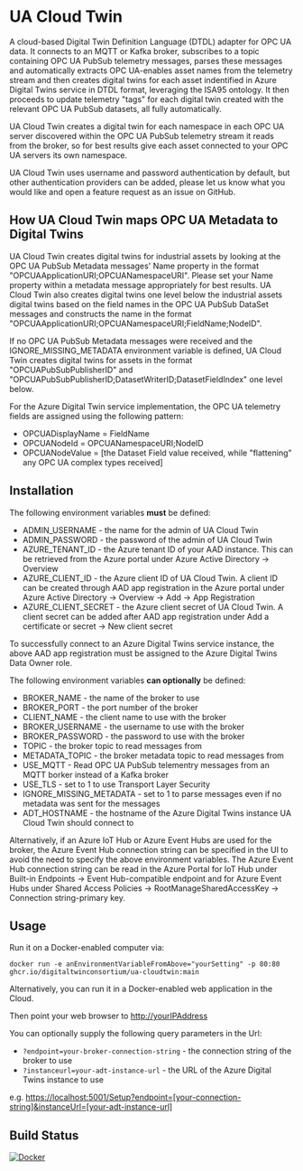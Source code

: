 # UA Cloud Twin
A cloud-based Digital Twin Definition Language (DTDL) adapter for OPC UA data. It connects to an MQTT or Kafka broker, subscribes to a topic containing OPC UA PubSub telemetry messages, parses these messages and automatically extracts OPC UA-enables asset names from the telemetry stream and then creates digital twins for each asset indentified in Azure Digital Twins service in DTDL format, leveraging the ISA95 ontology. It then proceeds to update telemetry "tags" for each digital twin created with the relevant OPC UA PubSub datasets, all fully automatically.

UA Cloud Twin creates a digital twin for each namespace in each OPC UA server discovered within the OPC UA PubSub telemetry stream it reads from the broker, so for best results give each asset connected to your OPC UA servers its own namespace.

UA Cloud Twin uses username and password authentication by default, but other authentication providers can be added, please let us know what you would like and open a feature request as an issue on GitHub.

## How UA Cloud Twin maps OPC UA Metadata to Digital Twins

UA Cloud Twin creates digital twins for industrial assets by looking at the OPC UA PubSub Metadata messages' Name property in the format "OPCUAApplicationURI;OPCUANamespaceURI". Please set your Name property within a metadata message appropriately for best results.
UA Cloud Twin also creates digital twins one level below the industrial assets digital twins based on the field names in the OPC UA PubSub DataSet messages and constructs the name in the format "OPCUAApplicationURI;OPCUANamespaceURI;FieldName;NodeID".

If no OPC UA PubSub Metadata messages were received and the IGNORE_MISSING_METADATA environment variable is defined, UA Cloud Twin creates digital twins for assets in the format "OPCUAPubSubPublisherID" and "OPCUAPubSubPublisherID;DatasetWriterID;DatasetFieldIndex" one level below.

For the Azure Digital Twin service implementation, the OPC UA telemetry fields are assigned using the following pattern:

* OPCUADisplayName = FieldName
* OPCUANodeId = OPCUANamespaceURI;NodeID
* OPCUANodeValue = [the Dataset Field value received, while "flattening" any OPC UA complex types received]

## Installation

The following environment variables **must** be defined:

* ADMIN_USERNAME - the name for the admin of UA Cloud Twin
* ADMIN_PASSWORD - the password of the admin of UA Cloud Twin
* AZURE_TENANT_ID - the Azure tenant ID of your AAD instance. This can be retrieved from the Azure portal under Azure Active Directory -> Overview
* AZURE_CLIENT_ID - the Azure client ID of UA Cloud Twin. A client ID can be created through AAD app registration in the Azure portal under Azure Active Directory -> Overview -> Add -> App Registration
* AZURE_CLIENT_SECRET - the Azure client secret of UA Cloud Twin. A client secret can be added after AAD app registration under Add a certificate or secret -> New client secret

To successfully connect to an Azure Digital Twins service instance, the above AAD app registration must be assigned to the Azure Digital Twins Data Owner role.

The following environment variables **can optionally** be defined:

* BROKER_NAME - the name of the broker to use
* BROKER_PORT - the port number of the broker
* CLIENT_NAME - the client name to use with the broker
* BROKER_USERNAME - the username to use with the broker
* BROKER_PASSWORD - the password to use with the broker
* TOPIC - the broker topic to read messages from
* METADATA_TOPIC - the broker metadata topic to read messages from
* USE_MQTT - Read OPC UA PubSub telementry messages from an MQTT borker instead of a Kafka broker
* USE_TLS - set to 1 to use Transport Layer Security
* IGNORE_MISSING_METADATA - set to 1 to parse messages even if no metadata was sent for the messages
* ADT_HOSTNAME - the hostname of the Azure Digital Twins instance UA Cloud Twin should connect to

Alternatively, if an Azure IoT Hub or Azure Event Hubs are used for the broker, the Azure Event Hub connection string can be specified in the UI to avoid the need to specify the above environment variables. The Azure Event Hub connection string can be read in the Azure Portal for IoT Hub under Built-in Endpoints -> Event Hub-compatible endpoint and for Azure Event Hubs under Shared Access Policies -> RootManageSharedAccessKey -> Connection string-primary key.

## Usage

Run it on a Docker-enabled computer via:

    docker run -e anEnvironmentVariableFromAbove="yourSetting" -p 80:80 ghcr.io/digitaltwinconsortium/ua-cloudtwin:main

Alternatively, you can run it in a Docker-enabled web application in the Cloud.

Then point your web browser to <http://yourIPAddress>

You can optionally supply the following query parameters in the Url:

* `?endpoint=your-broker-connection-string` - the connection string of the broker to use
* `?instanceurl=your-adt-instance-url` - the URL of the Azure Digital Twins instance to use

e.g. <https://localhost:5001/Setup?endpoint=[your-connection-string]&instanceUrl=[your-adt-instance-url]>
 

## Build Status

[![Docker](https://github.com/digitaltwinconsortium/UA-CloudTwin/actions/workflows/docker-build.yml/badge.svg)](https://github.com/digitaltwinconsortium/UA-CloudTwin/actions/workflows/docker-build.yml)

